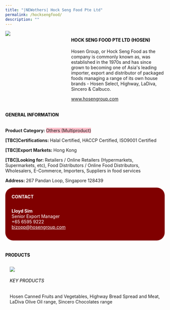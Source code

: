 ```yaml
---
title: "|NEWothers| Hock Seng Food Pte Ltd"
permalink: /hocksengfood/
description: ""
---
```

<head>
	<div class="flex-paragraph">
		<!--hi there! this is a comment and will provide you with instructional guides-->
		<!--insert booth number here!-->
		<p style="text-transform: uppercase"></p></div>
			<div class="flex-container" style="display: flex; flex-wrap: wrap;">
				<!--insert DOWNLOAD link of company logo between the " marks!-->
			<div class="card sgds" style="flex: 1 1 40%; display: block;"><img src="https://drive.google.com/uc?export=download&id=1gmEp45sZj0cLqeRqziucMf0Y0F6YeoDN"></div>
	<div class="card-sgds" style="flex: 1 1 58%; display: block; margin-left: 3px">
		<h4 style="text-transform: uppercase; color: black;"><!--insert the exhibitor's name between the <b> tags here--><b>Hock Seng Food Pte Ltd (Hosen)</b></h4><!--insert the exhibitor's description between the <p> tags here-->
		<p>Hosen Group, or Hock Seng Food as the company is commonly
known as, was established in the 1970s and has since grown to
becoming one of Asia's leading importer, export and distributor of
packaged foods managing a range of its own house brands - Hosen
Select, Highway, LaDiva, Sincero & Calbuco.</p>
		<!--insert the exhibitor's website link, making sure there is "https:// www." present please. make sure the entire https link goes in between the " marks-->
		<p><a href="www.hosengroup.com" target="_blank"><!--insert the www website link here (no need for https)-->www.hosengroup.com</a></p>
	</div>
</div>
</head>

<body>
	<h4 style="text-transform: uppercase; color: black;"><b>General Information</b></h4>
		<div class="flex-container" style="display: flex; flex-wrap: wrap;">
			<div class="card sgds" style="flex: 1 1 65%; display: block; align-self: stretch">
			<div class="flex-paragraph">
			<p><b>Product Category: </b><span style=" background-color: pink; border-radius: 10 px;"><!--insert the exhibitor's pdt cat between the <p> tags here-->Others (Multiproduct)</span></p> 
				<p><b>[TBC]Certifications: </b><!--insert all the exhibitor's certifications between the </b> and </p> here-->Halal Certified, HACCP Certified, ISO9001 Certified</p>
			<p><b>[TBC]Export Markets: </b><!--insert all the exhibitor's export markets between the </b> and </p> here-->Hong Kong</p>
			<p style="margin-bottom: 10px;"><b>[TBC]Looking for: </b><!--insert all the exhibitor's potential business partners between the </b> and </p> here-->Retailers / Online Retailers (Hypermarkets, Supermarkets, etc), Food Distributors / Online Food Distributors, Wholesalers, E-Commerce, Importers, Suppliers in food services</p><p><b>Address: </b><!--insert all the exhibitor's address the </b> and </p> here-->267 Pandan Loop, Singapore 128439</p>
			</div>
		</div>
		<div class="card sgds" style="flex: 1 1 35%; padding: 10px; display: block; background-color: maroon; border-radius: 25px; align-self: center;">
		<h4 style="color: white; margin-top: 10px; margin-left: 10px;">CONTACT</h4>
		<div class="flex-paragraph">
			<!--replace with exhibitor's: -->
			<p style="padding: 10px; color: white;"><b><!-- POC name-->Lloyd Sim</b><br><!-- designation-->Senior Export Manager<br><!--contact number-->+65 6595 9222<br><!-- for linking purposes, insert their email after "mailto:"...--><a href="mailto:bizopp@hosengroup.com" style="color: white;"><!--...and also include the display email before </a> here-->bizopp@hosengroup.com</a></p>
		</div>
			</div>
		</div>
	<br>
		<h4 style="text-transform: uppercase; color: black;"><b>products</b></h4>
<div style="display: flex; flex-wrap: wrap;">
  <div class="card sgds" style="flex: 1 1 47%; margin: 10px; display: block;"><!--insert the exhibitor's DOWNLOAD image for product between the " marks here-->
	<div class="flex-image" style="display: block;"><img src="https://doc-0g-3s-docs.googleusercontent.com/docs/securesc/69isnljd6u5lkd2esi0uo09d7a1dfqf2/jvo2qb6qbf5ngkeqd20d2ubb61su7djt/1676208525000/12105796777324072886/12105796777324072886/1dj41qa-6PdB5zCy_ylxq6AnbYbb8SAQw?e=download&ax=AB85Z1AFPIZweCOi7TPzLNqVUj1yoYVX3nqMRB6H1RtsHPUieqnQ9DPizAg6hbSf_aH9lflwxhq7AJmXkqDR2GEHyKNvH8friSVovDlPXYNoSUCP3AbtxJzNcj6oAFvsjkDlA03sdMYF02KsPATptUO39LUhZfUa9CTQeD_Bo04UAHVFEWV1Ifx27Y4B-igY7ONrtPD_A1wK0HfYuvwGbluE7P3lNmR_R-wcppYRGkGk2ppnw-kCUbJmyUOF8SmdjniCQO6SQlWU8qOTJEVxRCXHngnD-epTreUi-bFgRWe92YfI2GFzeagEmHMHDgELrlzrJarXWoTlvj8VfCFUHcX1mppEgiuTOzKnBpxynmMsE4SbqfXTZ4MKeScEc1pgRbAMb7H3a5ClggPe2LNjnozzThYsLTafswGvb2REl0gnaQDu3SZiFIGPuubCjY_U_8p6bSXecJZ6o7XfHv_q5i0PD7gereVgutyCGSWwgHmYmQBHYUt3ESd7rcJAXAkVGYZwnN1aJG0DYmZpYVMMXGrtMQn8iWRK2n1K0IRurQo5Qr3yQ_wiohXgngwHi-sk6QZGuMJVfFJ3kEfCerWJjVr2serMgrkNqkCLMLDaajzdy_umhO1isfJj54lS3WtF6zN5wJeZ9igGl_knSvFICcnz6T2yq0xjxS1AkvppRR25DB42aSvdsxxhcKxLmcGpp0VgMAy-DLVc2JACODlYGzKWY248POHZpJdApUH9fdW5FEMTKBKnv4bYseHjxjCELGZaqoguf0jNb-LeC2qDjD7lf5Sa5uFrRKoei2OJ6ogXjklfNFUutIvoYRGAJLCY4NDG24YbiJFX7FbgbTeX3nqIIWymVgPSuAWC7X3kM70Yanj5AfUgn7MZK5SjSN7XX0iinKm3Mj3RCacGxtZy2WqmuV5aEVDZTsqHYHg&uuid=5fa3945e-0445-4139-814e-b084cd313d30&authuser=0"></div>
	<div class="flex-paragraph">
		<h6 style="text-transform: uppercase; color: black;"><!--insert product name before </h6> and product description after <p>-->Key Products</h6>
Hosen Canned Fruits and Vegetables, Highway Bread Spread and
Meat, LaDiva Olive Oil range, Sincero Chocolates range





</p></div>